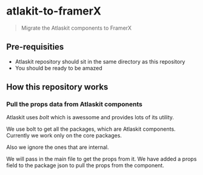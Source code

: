# atlakit-to-framerX

> Migrate the Atlaskit components to FramerX

## Pre-requisities

- Atlaskit repository should sit in the same directory as this repository
- You should be ready to be amazed

## How this repository works

### Pull the props data from Atlaskit components

Atlaskit uses _bolt_ which is awessome and provides lots of its utility.

We use bolt to get all the packages, which are Atlaskit components. Currently we work only on the core packages.

Also we ignore the ones that are internal.

We will pass in the main file to get the props from it. We have added a props field to the package json to pull the props from the component.
